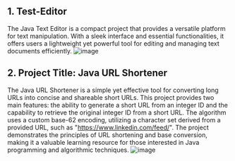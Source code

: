 ## 1. Test-Editor
The Java Text Editor is a compact project that provides a versatile platform for text manipulation. With a sleek interface and essential functionalities, it offers users a lightweight yet powerful tool for editing and managing text documents efficiently.
![image](https://github.com/Meenu00615/Test-Editor/assets/149779716/9b6eb056-aa14-42dd-b106-099a3f592cc7)

## 2. Project Title: Java URL Shortener
The Java URL Shortener is a simple yet effective tool for converting long URLs into concise and shareable short URLs. This project provides two main features: the ability to generate a short URL from an integer ID and the capability to retrieve the original integer ID from a short URL. The algorithm uses a custom base-62 encoding, utilizing a character set derived from a provided URL, such as "https://www.linkedin.com/feed/". The project demonstrates the principles of URL shortening and base conversion, making it a valuable learning resource for those interested in Java programming and algorithmic techniques.
![image](https://github.com/Meenu00615/Test-Editor/assets/149779716/6286c071-11c1-4af0-96ac-b6de4d6cc24e)

